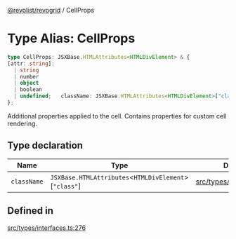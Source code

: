 [@revolist/revogrid](README.md) / CellProps

# Type Alias: CellProps

```ts
type CellProps: JSXBase.HTMLAttributes<HTMLDivElement> & {
[attr: string]: 
  | string
  | number
  | object
  | boolean
  | undefined;   className: JSXBase.HTMLAttributes<HTMLDivElement>["class"];
};
```

Additional properties applied to the cell.
Contains properties for custom cell rendering.

## Type declaration

| Name | Type | Defined in |
| ------ | ------ | ------ |
| `className` | `JSXBase.HTMLAttributes`\<`HTMLDivElement`\>\[`"class"`\] | [src/types/interfaces.ts:277](https://github.com/revolist/revogrid/blob/029346d93426056ab8f85e88430904164676d501/src/types/interfaces.ts#L277) |

## Defined in

[src/types/interfaces.ts:276](https://github.com/revolist/revogrid/blob/029346d93426056ab8f85e88430904164676d501/src/types/interfaces.ts#L276)
